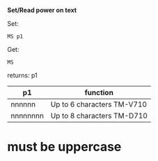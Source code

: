 __Set/Read power on text__

Set:

	MS p1

Get:

	MS

returns: p1

|p1|function|
|---|---|
|nnnnnn|Up to 6 characters TM-V710
|nnnnnnnn|Up to 8 characters TM-D710

# must be uppercase